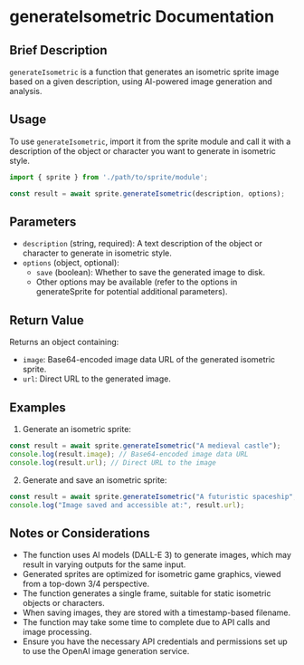 # generateIsometric Documentation

## Brief Description
`generateIsometric` is a function that generates an isometric sprite image based on a given description, using AI-powered image generation and analysis.

## Usage
To use `generateIsometric`, import it from the sprite module and call it with a description of the object or character you want to generate in isometric style.

```javascript
import { sprite } from './path/to/sprite/module';

const result = await sprite.generateIsometric(description, options);
```

## Parameters
- `description` (string, required): A text description of the object or character to generate in isometric style.
- `options` (object, optional):
  - `save` (boolean): Whether to save the generated image to disk.
  - Other options may be available (refer to the options in generateSprite for potential additional parameters).

## Return Value
Returns an object containing:
- `image`: Base64-encoded image data URL of the generated isometric sprite.
- `url`: Direct URL to the generated image.

## Examples

1. Generate an isometric sprite:
```javascript
const result = await sprite.generateIsometric("A medieval castle");
console.log(result.image); // Base64-encoded image data URL
console.log(result.url); // Direct URL to the image
```

2. Generate and save an isometric sprite:
```javascript
const result = await sprite.generateIsometric("A futuristic spaceship", { save: true });
console.log("Image saved and accessible at:", result.url);
```

## Notes or Considerations
- The function uses AI models (DALL-E 3) to generate images, which may result in varying outputs for the same input.
- Generated sprites are optimized for isometric game graphics, viewed from a top-down 3/4 perspective.
- The function generates a single frame, suitable for static isometric objects or characters.
- When saving images, they are stored with a timestamp-based filename.
- The function may take some time to complete due to API calls and image processing.
- Ensure you have the necessary API credentials and permissions set up to use the OpenAI image generation service.
